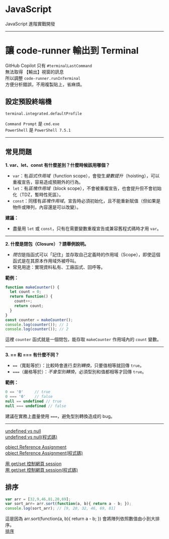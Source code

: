 # JavaScript
JavaScript 進階實戰開發

---

# 讓 code-runner 輸出到 Terminal
GitHub Copilot 只有 `#terminalLastCommand`  
無法取得 【輸出】視窗的訊息  
所以調整 `code-runner.runInTerminal`  
方便分析錯誤，不用複製貼上，省麻煩。  

## 設定預設終端機
```shell
terminal.integrated.defaultProfile
```
`Command Prompt` 是 `cmd.exe`  
`PowerShell` 是 `PowerShell 7.5.1`  

---

## 常見問題

**1. var、let、const 有什麼差別？什麼時候該用哪個？**

- `var`：有*函式作用域*（function scope），會發生*變數提升*（hoisting），可以重複宣告，容易造成預期外的行為。
- `let`：有*區塊作用域*（block scope），不會被重複宣告，也會提升但不會初始化（TDZ，暫時性死區）。
- `const`：同樣有*區塊作用域*，宣告時必須初始化，且不能重新賦值（但如果是物件或陣列，內容還是可以改變）。

**建議：**
- 盡量用 `let` 或 `const`，只有在需要變數重複宣告或兼容舊程式碼時才用 `var`。

---

**2. 什麼是閉包（Closure）？請舉例說明。**

- *閉包*是指函式可以「記住」並存取自己定義時的作用域（Scope），即使這個函式是在其原本作用域外被呼叫。
- 常見用途：實現資料私有、工廠函式、回呼等。

**範例：**
```javascript
function makeCounter() {
  let count = 0;
  return function() {
    count++;
    return count;
  }
}
const counter = makeCounter();
console.log(counter()); // 1
console.log(counter()); // 2
```
這裡 `counter` 函式就是一個閉包，能存取 `makeCounter` 作用域內的 `count` 變數。

---

**3. == 和 === 有什麼不同？**

- `==`（寬鬆等於）：比較時會進行*型別轉換*，只要值相等就回傳 `true`。
- `===`（嚴格等於）：*不會型別轉換*，必須型別和值都相等才回傳 `true`。

**範例：**
```javascript
0 == '0'     // true
0 === '0'    // false
null == undefined // true
null === undefined // false
```
建議在實務上盡量使用 `===`，避免型別轉換造成的 bug。

---

[undefined vs null](./docs/undefined_vs_null.md)  
[undefined vs null(程式碼)](./src/undefined_vs_null.js)  

[object Reference Assignment](./docs/objectReferenceAssignment.md)  
[object Reference Assignment(程式碼)](./src/objectReferenceAssignment.js)  

[用 get/set 控制網頁 session](./docs/session.md)  
[用 get/set 控制網頁 session(程式碼)](./src/session.js)  

## 排序
```javascript
var arr = [32,9,46,81,20,69];
var sort_arr= arr.sort(function(a, b){ return a - b; });
console.log(sort_arr); // [9, 20, 32, 46, 69, 81]
```
這是因為 arr.sort(function(a, b){ return a - b; }) 會將陣列依照數值由小到大排序。  
[排序](./src/sort.js)  


